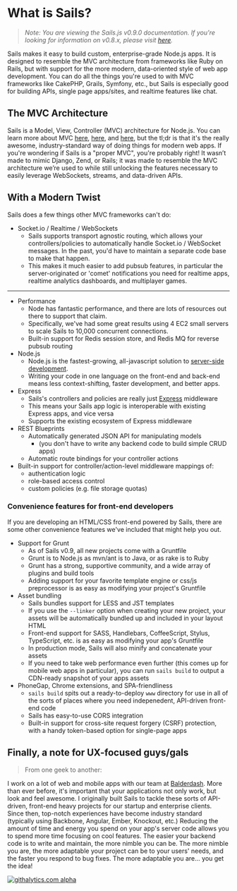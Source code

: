 # What is Sails?
> _Note: You are viewing the Sails.js v0.9.0 documentation.  If you're looking for information on v0.8.x, please visit [here](http://08x.sailsjs.org)._

Sails makes it easy to build custom, enterprise-grade Node.js apps. It is designed to resemble the MVC architecture from frameworks like Ruby on Rails, but with support for the more modern, data-oriented style of web app development.
You can do all the things you're used to with MVC frameworks like CakePHP, Grails, Symfony, etc., but Sails is especially good for building APIs, single page apps/sites, and realtime features like chat.


## The MVC Architecture
Sails is a Model, View, Controller (MVC) architecture for Node.js. You can learn more about MVC <a href="https://docs.djangoproject.com/en/dev/faq/general/#django-appears-to-be-a-mvc-framework-but-you-call-the-controller-the-view-and-the-view-the-template-how-come-you-don-t-use-the-standard-names">here</a>, <a href="http://symfony.com/legacy/doc/askeet/1_0/en/3">here</a>, and <a href="http://guides.rubyonrails.org/getting_started.html#the-mvc-architecture">here</a>, but the tl;dr is that it's the really awesome, industry-standard way of doing things for modern web apps.
If you're wondering if Sails is a "proper MVC", you're probably right! It wasn’t made to mimic Django, Zend, or Rails; it was made to resemble the MVC architecture we’re used to while still unlocking the features necessary to easily leverage WebSockets, streams, and data-driven APIs.


## With a Modern Twist
Sails does a few things other MVC frameworks can't do:


  + Socket.io / Realtime / WebSockets
    + Sails supports transport agnostic routing, which allows your controllers/policies to automatically handle Socket.io / WebSocket messages.  In the past, you'd have to maintain a separate code base to make that happen.
    + This makes it much easier to add pubsub features, in particular the server-originated or 'comet' notifications you need for realtime apps, realtime analytics dashboards, and multiplayer games.
------
  + Performance
    + Node has fantastic performance, and there are lots of resources out there to support that claim.
    + Specifically, we've had some great results using 4 EC2 small servers to scale Sails to 10,000 concurrent connections.
    + Built-in support for Redis session store, and Redis MQ for reverse pubsub routing
  + Node.js
    + Node.js is the fastest-growing, all-javascript solution to <a href="https://www.youtube.com/watch?v=jo_B4LTHi3I">server-side development</a>.
    + Writing your code in one language on the front-end and back-end means less context-shifting, faster development, and better apps.
  + Express
    + Sails's controllers and policies are really just [Express](http://expressjs.com/) middleware
    + This means your Sails app logic is interoperable with existing Express apps, and vice versa
    + Supports the existing ecosystem of Express middleware
  + REST Blueprints
    + Automatically generated JSON API for manipulating models
      + (you don't have to write any backend code to build simple CRUD apps)
    + Automatic route bindings for your controller actions
  + Built-in support for controller/action-level middleware mappings of:
    + authentication logic
    + role-based access control
    + custom policies (e.g. file storage quotas)
  
### Convenience features for front-end developers
If you are developing an HTML/CSS front-end powered by Sails, there are some other convenience features we've included that might help you out.

  + Support for Grunt
    + As of Sails v0.9, all new projects come with a Gruntfile
    + Grunt is to Node.js as mvn/ant is to Java, or as rake is to Ruby
    + Grunt has a strong, supportive community, and a wide array of plugins and build tools
    + Adding support for your favorite template engine or css/js preprocessor is as easy as modifying your project's Gruntfile
  + Asset bundling
    + Sails bundles support for LESS and JST templates
    + If you use the `--linker` option when creating your new project, your assets will be automatically bundled up and included in your layout HTML
    + Front-end support for SASS, Handlebars, CoffeeScript, Stylus, TypeScript, etc. is as easy as modifying your app's Gruntfile
    + In production mode, Sails will also minify and concatenate your assets
    + If you need to take web performance even further (this comes up for mobile web apps in particular), you can run `sails build` to output a CDN-ready snapshot of your apps assets    
  + PhoneGap, Chrome extensions, and SPA-friendliness
    + `sails build` spits out a ready-to-deploy `www` directory for use in all of the sorts of places where you need indepenedent, API-driven front-end code
    + Sails has easy-to-use CORS integration
    + Built-in support for cross-site request forgery (CSRF) protection, with a handy token-based option for single-page apps



## Finally, a note for UX-focused guys/gals
> From one geek to another:

I work on a lot of web and mobile apps with our team at <a href="http://balderdash.co">Balderdash</a>.  More than ever before, it's important that your applications not only work, but look and feel awesome.
I originally built Sails to tackle these sorts of API-driven, front-end heavy projects for our startup and enterprise clients.  Since then, top-notch experiences have become industry standard (typically using Backbone, Angular, Ember, Knockout, etc.)
Reducing the amount of time and energy you spend on your app's server code allows you to spend more time focusing on cool features.  The easier your backend code is to write and maintain, the more nimble you can be.  The more nimble you are, the more adaptable your project can be to your users' needs, and the faster you respond to bug fixes.  The more adaptable you are... you get the idea!

[![githalytics.com alpha](https://cruel-carlota.pagodabox.com/8acf2fc2ca0aca8a3018e355ad776ed7 "githalytics.com")](http://githalytics.com/balderdashy/sails/wiki/what_is_sails)
